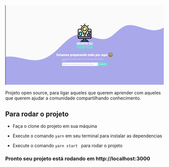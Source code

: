<img src="static/about.gif" />

Projeto open source, para ligar aqueles que querem aprender com aqueles que querem ajudar a comunidade compartilhando conhecimento.


## Para rodar o projeto

- Faça o clone do projeto em sua máquina

- Execute o comando ```yarn``` em seu terminal para instalar as dependencias

- Execute o comando ```yarn start ``` para rodar o projeto

### Pronto seu projeto está rodando em http://localhost:3000
